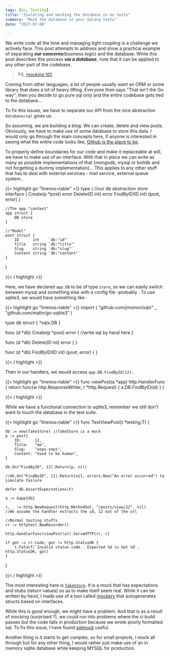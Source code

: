 ```yaml
---
tags: [Go, Testing]
title: "Isolating and mocking the database in Go tests"
summary: "Mock the database in your Golang tests"
date: "2017-07-06"

---
```


We write code all the time and managing tight coupling is a challenge we actively face.
This post attempts to address and show a practical example of separating ___our concerns___(business logic) and the database.
While this post describes this process ___via a database___, note that it can be applied to any other part of the codebase.

> PS,  [mocking 101](/blog/2016/12/02/a-subtle-introduction-to-mocking/),

Coming from other languages, a lot of people usually want an ORM or some library that does a lot of heavy lifting.
Everyone then says "That isn't the Go way", then you decide to go pure sql only and the entire codebase gets tied to the database...

To fix this issues, we have to separate our API from the nice abstraction `database/sql` gives us.

So assuming, we are building a blog. We can create, delete and view posts.
Obviously, we have to make use of some database to store this data. I would only go through the main concepts here, if anyone is interested in seeing what the entire code looks like, [Github is the place to be](https://github.com/adelowo/mockdemo).

To properly define boundaries for our code and make it replaceable at will, we have to make use of an interface.
With that in place we can write as many as possible implementations of that (mongodb, mysql or boltdb and not forgetting a dummy implementation)...
This applies to any other stuff that has to deal with external services - mail service, external queue system..


{{< highlight go "linenos=table"  >}}
type (
	//our db abstraction
	store interface {
		Create(p *post) error
		Delete(ID int) error
		FindByID(ID int) (post, error)
	}

	//The app "context"
	app struct {
		DB store
	}

	//"Model"
	post struct {
		ID      int    `db:"id"`
		Title   string `db:"title"`
		Slug    string `db:"slug"`
		Content string `db:"content"`
	}
)

{{< / highlight >}}


Here, we have declared `app.DB` to be of type `store`, so we can easily switch between mysql and something else with a config file -probably . To use sqlite3, we would have something like :

{{< highlight go "linenos=table"  >}}
import (
	"github.com/jmoiron/sqlx"
	_ "github.com/mattn/go-sqlite3"
)

type db struct {
	*sqlx.DB
}

func (d *db) Create(p *post) error {
	//write sql by hand here
}

func (d *db) Delete(ID int) error {
}

func (d *db) FindByID(ID int) (post, error) {
}

{{< / highlight >}}


Then in our handlers, we would access `app.DB.FindByID(12)`..

{{< highlight go "linenos=table"  >}}
func viewPost(a *app) http.HandlerFunc {
	return func(w http.ResponseWriter, r *http.Request) {
		a.DB.FindByID(id)
	}
}

{{< / highlight >}}

While we have a functional connection to sqlite3, remember we still don't want to touch the database in the test suite..

{{< highlight go "linenos=table"  >}}
func TestViewPost(t *testing.T) {

	db := new(fakeStore) //fakeStore is a mock
	p := post{
		ID:      12,
		Title:   "me",
		Slug:    "oops-oops",
		Content: "Used to be human",
	}

	db.On("FindByID", 12).Return(p, nil)

	//db.On("FindByID", 11).Return(nil, errors.New("An error occurred") to simulate failure

	defer db.AssertExpectations(t)

	a := &app{db}

	r, _ := http.NewRequest(http.MethodGet, "/posts/view/12", nil)
	//We assume the handler extracts the id, 12 out of the url

	//Normal testing stuffs
	rr := httptest.NewRecorder()

	http.HandlerFunc(viewPost(a)).ServeHTTP(rr, r)

	if got := rr.Code; got != http.StatusOK {
		t.Fatalf(`Invalid status code.. Expected %d \n Got %d`, http.StatusOK, got)
	}

}

{{< / highlight >}}

The most interesting here is [`fakeStore`](https://github.com/adelowo/mockdemo/blob/master/main_test.go#L113-L166).
It is a mock that has expectations and stubs (return values) so as to make itself seem real. While it can be written by hand, I made use of a tool called [mockery](https://github.com/vektra/mockery) that autogenerates structs based on interfaces.

While this is good enough, we might have a problem.
And that is as a result of mocking (surprised ?), we could run into problems where the ci build passes but the code fails in production because we wrote poorly formatted sql.
To fix this issue, I have found [sqlmock][s] useful.

Another thing is it starts to get complex, so for small projects, I mock all through but for any other thing, I would rather just make use of an in memory sqlite database while keeping MYSQL for production.

[testing_tag]: /tags#testing
[s]: https://github.com/DATA-DOG/go-sqlmock

